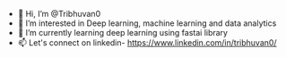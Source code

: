 - 👋 Hi, I’m @Tribhuvan0
- 👀 I’m interested in Deep learning, machine learning and data analytics
- 🌱 I’m currently learning deep learning using fastai library
- 📫 Let's connect on linkedin- https://www.linkedin.com/in/tribhuvan0/

<!---
Tribhuvan0/Tribhuvan0 is a ✨ special ✨ repository because its `README.md` (this file) appears on your GitHub profile.
You can click the Preview link to take a look at your changes.
--->
